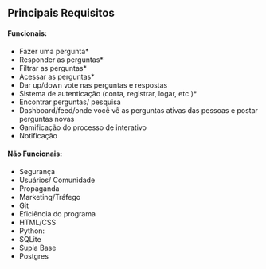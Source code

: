 ## Principais Requisitos
#### Funcionais:
- Fazer uma pergunta*
- Responder as perguntas*
- Filtrar as perguntas*
- Acessar as perguntas*
- Dar up/down vote nas perguntas e respostas
- Sistema de autenticação (conta, registrar, logar, etc.)*
- Encontrar perguntas/ pesquisa
- Dashboard/feed/onde você vê as perguntas ativas das pessoas e postar perguntas novas
- Gamificação do processo de interativo
- Notificação 

#### Não Funcionais:
- Segurança
- Usuários/ Comunidade
- Propaganda
- Marketing/Tráfego
- Git
- Eficiência do programa
- HTML/CSS
- Python:
- SQLite
- Supla Base
- Postgres
